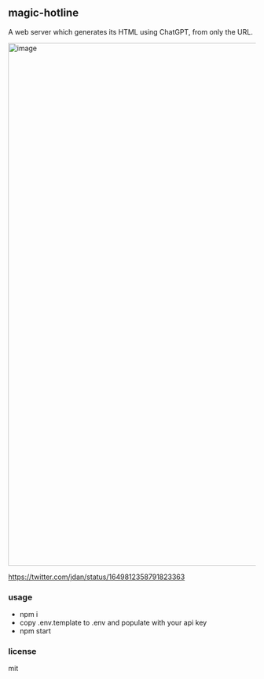## magic-hotline

A web server which generates its HTML using ChatGPT, from only the URL.

<img width="1063" alt="image" src="https://user-images.githubusercontent.com/287268/233796085-636d2e0a-fbd3-4992-b265-e6de0fa1dd85.png">

https://twitter.com/jdan/status/1649812358791823363

### usage

* npm i
* copy .env.template to .env and populate with your api key
* npm start

### license

mit
